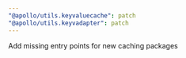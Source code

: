 ```yaml
---
"@apollo/utils.keyvaluecache": patch
"@apollo/utils.keyvadapter": patch
---
```


Add missing entry points for new caching packages
